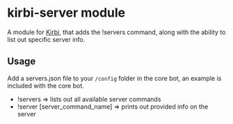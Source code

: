 # kirbi-server module
A module for [Kirbi](https://github.com/richardson-media-house/kirbi), that adds the !servers command, along with the ability to list out specific server info.

## Usage

Add a servers.json file to your `/config` folder in the core bot, an example is included with the core bot.

- !servers => lists out all available server commands
- !server [server_command_name] => prints out provided info on the server
